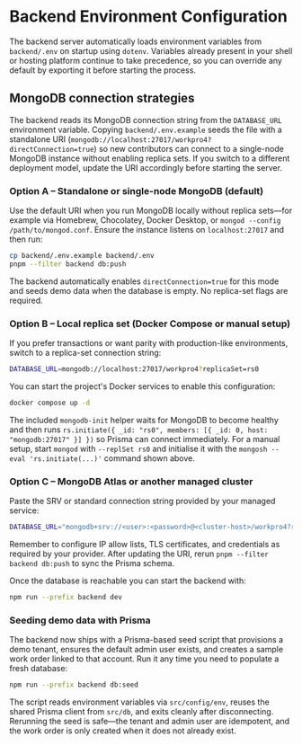 # Backend Environment Configuration

The backend server automatically loads environment variables from `backend/.env` on startup using `dotenv`. Variables already present in your shell or hosting platform continue to take precedence, so you can override any default by exporting it before starting the process.

## MongoDB connection strategies

The backend reads its MongoDB connection string from the `DATABASE_URL` environment variable. Copying `backend/.env.example` seeds the file with a standalone URI (`mongodb://localhost:27017/workpro4?directConnection=true`) so new contributors can connect to a single-node MongoDB instance without enabling replica sets. If you switch to a different deployment model, update the URI accordingly before starting the server.

### Option A – Standalone or single-node MongoDB (default)

Use the default URI when you run MongoDB locally without replica sets—for example via Homebrew, Chocolatey, Docker Desktop, or `mongod --config /path/to/mongod.conf`. Ensure the instance listens on `localhost:27017` and then run:

```bash
cp backend/.env.example backend/.env
pnpm --filter backend db:push
```

The backend automatically enables `directConnection=true` for this mode and seeds demo data when the database is empty. No replica-set flags are required.

### Option B – Local replica set (Docker Compose or manual setup)

If you prefer transactions or want parity with production-like environments, switch to a replica-set connection string:

```bash
DATABASE_URL=mongodb://localhost:27017/workpro4?replicaSet=rs0
```

You can start the project's Docker services to enable this configuration:

```bash
docker compose up -d
```

The included `mongodb-init` helper waits for MongoDB to become healthy and then runs `rs.initiate({ _id: "rs0", members: [{ _id: 0, host: "mongodb:27017" }] })` so Prisma can connect immediately. For a manual setup, start `mongod` with `--replSet rs0` and initialise it with the `mongosh --eval 'rs.initiate(...)'` command shown above.

### Option C – MongoDB Atlas or another managed cluster

Paste the SRV or standard connection string provided by your managed service:

```bash
DATABASE_URL="mongodb+srv://<user>:<password>@<cluster-host>/workpro4?retryWrites=true&w=majority"
```

Remember to configure IP allow lists, TLS certificates, and credentials as required by your provider. After updating the URI, rerun `pnpm --filter backend db:push` to sync the Prisma schema.

Once the database is reachable you can start the backend with:

```bash
npm run --prefix backend dev
```

### Seeding demo data with Prisma

The backend now ships with a Prisma-based seed script that provisions a demo tenant, ensures the default admin user exists, and
creates a sample work order linked to that account. Run it any time you need to populate a fresh database:

```bash
npm run --prefix backend db:seed
```

The script reads environment variables via `src/config/env`, reuses the shared Prisma client from `src/db`, and exits cleanly
after disconnecting. Rerunning the seed is safe—the tenant and admin user are idempotent, and the work order is only created
when it does not already exist.
